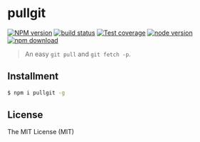 # pullgit

[![NPM version][npm-image]][npm-url]
[![build status][travis-image]][travis-url]
[![Test coverage][coveralls-image]][coveralls-url]
[![node version][node-image]][node-url]
[![npm download][download-image]][download-url]

[npm-image]: https://img.shields.io/npm/v/pullgit.svg
[npm-url]: https://npmjs.org/package/pullgit
[travis-image]: https://img.shields.io/travis/xudafeng/pullgit.svg
[travis-url]: https://travis-ci.org/xudafeng/pullgit
[coveralls-image]: https://img.shields.io/coveralls/xudafeng/pullgit.svg
[coveralls-url]: https://coveralls.io/r/xudafeng/pullgit?branch=master
[node-image]: https://img.shields.io/badge/node.js-%3E=_8-green.svg
[node-url]: http://nodejs.org/download/
[download-image]: https://img.shields.io/npm/dm/pullgit.svg
[download-url]: https://npmjs.org/package/pullgit

> An easy `git pull` and `git fetch -p`.

## Installment

```bash
$ npm i pullgit -g
```

## License

The MIT License (MIT)
